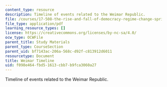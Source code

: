 ```yaml
---
content_type: resource
description: Timeline of events related to the Weimar Republic.
file: /courses/17-508-the-rise-and-fall-of-democracy-regime-change-spring-2002/f098e464fbd51613cbb7b9fca3060a27_weimar_timeline.pdf
file_type: application/pdf
learning_resource_types: []
license: https://creativecommons.org/licenses/by-nc-sa/4.0/
ocw_type: OCWFile
parent_title: Study Materials
parent_type: CourseSection
parent_uid: bf7143ac-206a-568c-d92f-c813912d6011
resourcetype: Document
title: Weimar Timeline
uid: f098e464-fbd5-1613-cbb7-b9fca3060a27
---
```

Timeline of events related to the Weimar Republic.